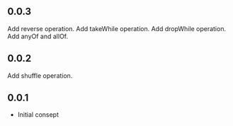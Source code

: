## 0.0.3
Add reverse operation.
Add takeWhile operation.
Add dropWhile operation.
Add anyOf and allOf.

## 0.0.2
Add shuffle operation.

## 0.0.1

* Initial consept
